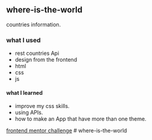 ## where-is-the-world
countries information. 
### what I used
* rest countries Api
* design from the frontend
* html
* css
* js



#### what I learned   
* improve my css skills.
* using APIs.
* how to make an App that have more than one theme.


[frontend mentor challenge](https://www.frontendmentor.io/challenges/rest-countries-api-with-color-theme-switcher-5cacc469fec04111f7b848ca)
#   w h e r e - i s - t h e - w o r l d  
 